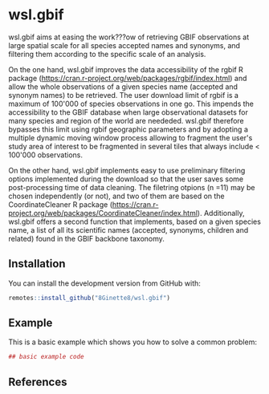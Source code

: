 # wsl.gbif

wsl.gbif aims at easing the work???ow of retrieving GBIF observations at large spatial scale for all species accepted names and synonyms, and filtering them according to the specific scale of an analysis.

On the one hand, wsl.gbif improves the data accessibility of the rgbif R package (https://cran.r-project.org/web/packages/rgbif/index.html) and allow the whole observations of a given species name (accepted and synonym names) to be retrieved. The user download limit of rgbif is a maximum of 100'000 of species observations in one go. This impends the accessibility to the GBIF database when large observational datasets for many species and region of the world are neededed. wsl.gbif therefore bypasses this limit using rgbif geographic parameters and by adopting a multiple dynamic moving window process allowing to fragment the user's study area of interest to be fragmented in several tiles that always include < 100'000 observations.

On the other hand, wsl.gbif implements easy to use preliminary filtering options implemented during the download so that the user saves some post-processing time of data cleaning. The filetring otpions (n =11) may be chosen independently (or not), and two of them are based on the CoordinateCleaner R package (https://cran.r-project.org/web/packages/CoordinateCleaner/index.html). Additionally, wsl.gbif offers a second function that implements, based on a given species name, a list of all its scientific names (accepted, synonyms, children and related) found in the GBIF backbone taxonomy.

## Installation

You can install the development version from GitHub with:

``` r
remotes::install_github("8Ginette8/wsl.gbif")
```

## Example

This is a basic example which shows you how to solve a common problem:

``` r
## basic example code
```


## References

